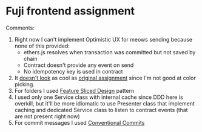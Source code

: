 # Fuji frontend assignment

Comments:
1. Right now I can't implement Optimistic UX for meows sending because none of this provided:
   - ethers.js resolves when transaction was committed but not saved by chain
   - Contract doesn't provide any event on send
   - No idempotency key is used in contract
2. It [doesn't look](https://front-end-template-gamma.vercel.app/) as cool as [original assignment](http://messages-status-assignment.surge.sh/) since I'm not good at color picking.
3. For folders I used [Feature Sliced Design](https://feature-sliced.design/) pattern
4. I used only one Service class with internal cache since DDD here is overkill, but it'll be more idiomatic to use Presenter class that implement caching and dedicated Service class to listen to contract events (that are not present right now)
5. For commit messages I used [Conventional Commits](https://www.conventionalcommits.org/en/v1.0.0/) 
